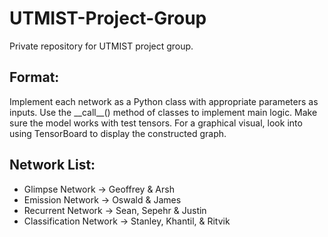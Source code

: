# UTMIST-Project-Group
Private repository for UTMIST project group.

## Format:
Implement each network as a Python class with appropriate parameters as inputs. Use the \_\_call__() method of classes to implement main logic. Make sure the model works with test tensors. For a graphical visual, look into using TensorBoard to display the constructed graph.

## Network List:
* Glimpse Network -> Geoffrey & Arsh
* Emission Network -> Oswald & James
* Recurrent Network -> Sean, Sepehr & Justin
* Classification Network -> Stanley, Khantil, & Ritvik
